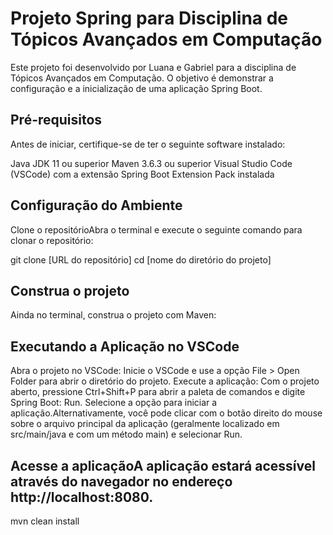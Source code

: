 # Projeto Spring para Disciplina de Tópicos Avançados em Computação

Este projeto foi desenvolvido por Luana e Gabriel para a disciplina de Tópicos Avançados em Computação. O objetivo é demonstrar a configuração e a inicialização de uma aplicação Spring Boot.

## Pré-requisitos
Antes de iniciar, certifique-se de ter o seguinte software instalado:

Java JDK 11 ou superior
Maven 3.6.3 ou superior
Visual Studio Code (VSCode) com a extensão Spring Boot Extension Pack instalada

## Configuração do Ambiente
Clone o repositórioAbra o terminal e execute o seguinte comando para clonar o repositório:

git clone [URL do repositório]
cd [nome do diretório do projeto]
## Construa o projeto
Ainda no terminal, construa o projeto com Maven:


## Executando a Aplicação no VSCode
Abra o projeto no VSCode: Inicie o VSCode e use a opção File > Open Folder para abrir o diretório do projeto.
Execute a aplicação: Com o projeto aberto, pressione Ctrl+Shift+P para abrir a paleta de comandos e digite Spring Boot: Run. Selecione a opção para iniciar a aplicação.Alternativamente, você pode clicar com o botão direito do mouse sobre o arquivo principal da aplicação (geralmente localizado em src/main/java e com um método main) e selecionar Run.
## Acesse a aplicaçãoA aplicação estará acessível através do navegador no endereço http://localhost:8080.
mvn clean install
